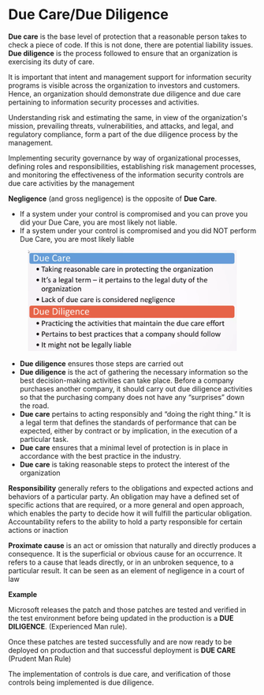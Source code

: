 # Due Care/Due Diligence

**Due care** is the base level of protection that a reasonable person takes to check a piece of code. If this is not done, there are potential liability issues. **Due diligence** is the process followed to ensure that an organization is exercising its duty of care.

It is important that intent and management support for information security programs is visible across the organization to investors and customers. Hence, an organization should demonstrate due diligence and due care pertaining to information security processes and activities.&#x20;

Understanding risk and estimating the same, in view of the organization's mission, prevailing threats, vulnerabilities, and attacks, and legal, and regulatory compliance, form a part of the due diligence process by the management.&#x20;

Implementing security governance by way of organizational processes, defining roles and responsibilities, establishing risk management processes, and monitoring the effectiveness of the information security controls are due care activities by the management

**Negligence** (and gross negligence) is the opposite of **Due Care**.&#x20;

* If a system under your control is compromised and you can prove you did your Due Care, you are most likely not liable.&#x20;
* If a system under your control is compromised and you did NOT perform Due Care, you are most likely liable

<figure><img src="../../.gitbook/assets/image (1) (1).png" alt=""><figcaption></figcaption></figure>

* **Due diligence** ensures those steps are carried out
* **Due diligence** is the act of gathering the necessary information so the best decision-making activities can take place. Before a company purchases another company, it should carry out due diligence activities so that the purchasing company does not have any “surprises” down the road.
* **Due care** pertains to acting responsibly and “doing the right thing.” It is a legal term that defines the standards of performance that can be expected, either by contract or by implication, in the execution of a particular task.&#x20;
* **Due care** ensures that a minimal level of protection is in place in accordance with the best practice in the industry.
* **Due care** is taking reasonable steps to protect the interest of the organization

**Responsibility** generally refers to the obligations and expected actions and behaviors of a particular party. An obligation may have a defined set of specific actions that are required, or a more general and open approach, which enables the party to decide how it will fulfill the particular obligation. Accountability refers to the ability to hold a party responsible for certain actions or inaction

**Proximate cause** is an act or omission that naturally and directly produces a consequence. It is the superficial or obvious cause for an occurrence. It refers to a cause that leads directly, or in an unbroken sequence, to a particular result. It can be seen as an element of negligence in a court of law

**Example**

Microsoft releases the patch and those patches are tested and verified in the test environment before being updated in the production is a **DUE DILIGENCE**. (Experienced Man rule).&#x20;

Once these patches are tested successfully and are now ready to be deployed on production and that successful deployment is **DUE CARE** (Prudent Man Rule)&#x20;

The implementation of controls is due care, and verification of those controls being implemented is due diligence.

